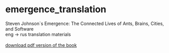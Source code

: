 # emergence_translation
Steven Johnson`s Emergence: The Connected Lives of Ants, Brains, Cities, and Software
<br> eng -> rus translation materials
<br> 
<br> [download pdf version of the book](https://drive.google.com/open?id=1fmgVf9-33Abb3ZEDMOSxuzq-Y6s3rkt9)
